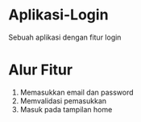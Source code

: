 # Aplikasi-Login
Sebuah aplikasi dengan fitur login 


# Alur Fitur
1. Memasukkan email dan password
2. Memvalidasi pemasukkan
3. Masuk pada tampilan home
